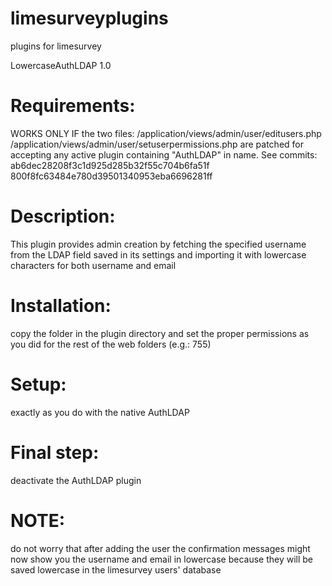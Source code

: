 # limesurveyplugins
plugins for limesurvey 

LowercaseAuthLDAP  1.0
# Requirements:
WORKS ONLY IF the two files: 
/application/views/admin/user/editusers.php
/application/views/admin/user/setuserpermissions.php 
are patched for accepting any active plugin containing "AuthLDAP" in name. See commits:
ab6dec28208f3c1d925d285b32f55c704b6fa51f
800f8fc63484e780d39501340953eba6696281ff
# Description: 
This plugin provides admin creation by fetching the specified username from the LDAP field saved in its settings and importing it with lowercase characters for both username and email 
# Installation:  
copy the folder in the plugin directory and set the proper permissions as you did for the rest of the web folders (e.g.: 755)
# Setup: 
exactly as you do with the native AuthLDAP
# Final step: 
deactivate the AuthLDAP plugin
# NOTE:  
do not worry that after adding the user the confirmation messages might now show you the username and email in lowercase because they will be saved lowercase in the limesurvey users' database 
